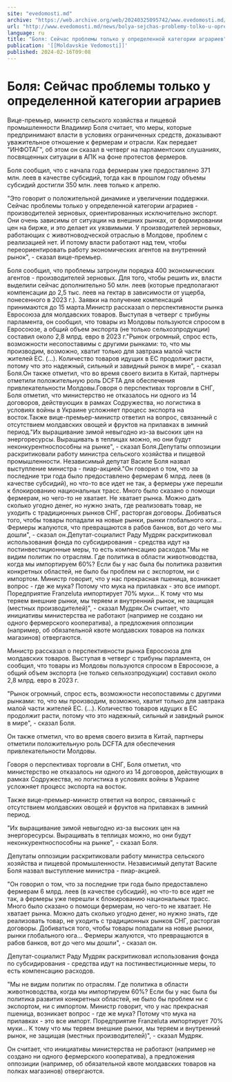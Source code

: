 ```yaml
---
site: "evedomosti.md"
archive: "https://web.archive.org/web/20240325095742/www.evedomosti.md/news/bolya-sejchas-problemy-tolko-u-opredelennoj-kategorii-agrari"
url: "http://www.evedomosti.md/news/bolya-sejchas-problemy-tolko-u-opredelennoj-kategorii-agrari"
language: ru
title: "Боля: Сейчас проблемы только у определенной категории аграриев"
publication: '[[Moldavskie Vedomosti]]'
published: 2024-02-16T09:08
---
```


# Боля: Сейчас проблемы только у определенной категории аграриев

Вице-премьер, министр сельского хозяйства и пищевой промышленности Владимир Боля считает, что меры, которые предпринимают власти в условиях ограниченных средств, доказывают уважительное отношение к фермерам и отрасли. Как передает "ИНФОТАГ", об этом он сказал в четверг на парламентских слушаниях, посвященных ситуации в АПК на фоне протестов фермеров.

Боля сообщил, что с начала года фермерам уже предоставлено 371 млн. леев в качестве субсидий, тогда как в прошлом году объемы субсидий достигли 350 млн. леев только к апрелю.

"Это говорит о положительной динамике и увеличении поддержки. Сейчас проблемы только у определенной категории аграриев - производителей зерновых, ориентированных исключительно экспорт. Они очень зависимы от ситуации на внешних рынках, от формировании цен на бирже, и это делает их уязвимыми. У производителей зерновых, работающих с животноводческой отраслью в Молдове, проблем с реализацией нет. И потому власти работают над тем, чтобы переориентировать работу экономических агентов на внутренний рынок", - сказал вице-премьер.

Боля сообщил, что проблемы затронули порядка 400 экономических агентов - производителей зерновых. Для того, чтобы решить их, власти выделили сейчас дополнительно 50 млн. леев (которые предполагают компенсации до 2,5 тыс. леев на гектар в зависимости от ущерба, понесенного в 2023 г.). Заявки на получение компенсаций принимаются до 15 марта.Министр рассказал о перспективности рынка Евросоюза для молдавских товаров. Выступая в четверг с трибуны парламента, он сообщил, что товары из Молдовы пользуются спросом в Евросоюзе, а общий объем экспорта (не только сельхозпродукции) составил около 2,8 млрд. евро в 2023 г."Рынок огромный, спрос есть, возможности несопоставимы с другими рынками: то, что мы производим, возможно, хватит только для завтрака малой части жителей ЕС. (...). Количество товаров идущих в ЕС продолжит расти, потому что это надежный, сильный и завидный рынок в мире", - сказал Боля.Он также отметил, что во время своего визита в Китай, партнеры отметили положительную роль DCFTA для обеспечения привлекательности Молдовы.Говоря о перспективах торговли в СНГ, Боля отметил, что министерство не отказалось ни одного из 14 договоров, действующих в рамках Содружества, но логистика в условиях войны в Украине усложняет процесс экспорта на восток.Также вице-премьер-министр ответил на вопрос, связанный с отсутствием молдавских овощей и фруктов на прилавках в зимний период."Их выращивание зимой невыгодно из-за высоких цен на энергоресурсы. Выращивать в теплицах можно, но они будут неконкурентноспособны на рынке", - сказал Боля.Депутаты оппозиции раскритиковали работу министра сельского хозяйства и пищевой промышленности. Независимый депутат Василе Боля назвал выступление министра - пиар-акцией."Он говорил о том, что за последние три года было предоставлено фермерам 6 млрд. леев (в качестве субсидий), но что-то все идет не так, а фермеры уже перешли к блокированию национальных трасс. Много было сказано о помощи фермерам, но чего-то не хватает. Не хватает рынка. Можно дать сколько угодно денег, но нужно знать, где реализовать товар, не уходить с традиционных рынков СНГ, расторгая договоры. Добиваться того, чтобы товары попадали на новые рынки, рынки глобального юга... Фермеры жалуются, что превращаются в рабов банков, вот до чего мы дошли", - сказал он.Депутат-социалист Раду Мудряк раскритиковал использования фонда по субсидирования - средства идут на постинвестиционные меры, то есть компенсацию расходов."Мы не видим политик по отраслям. Где политика в области животноводства, когда мы импортируем 60%? Если бы у нас была бы политика развития конкретных областей, не было бы проблем ни с экспортом, ни с импортом. Министр говорит, что у нас прекрасная пшеница, возникает вопрос - где же мука? Потому что мука на прилавках - это все импорт. Поредприятие Franzeluta импортирует 70% муки... К тому что мы теряем внешние рынки, мы теряем и внутренний рынок, не защищая (местных производителей)", - сказал Мудряк.Он считает, что инициативы министерства не работают (например не создано ни одного фермерского кооператива), а предложения оппозиции (например, об обязательной квоте молдавских товаров на полках магазинов) отвергаются.

Министр рассказал о перспективности рынка Евросоюза для молдавских товаров. Выступая в четверг с трибуны парламента, он сообщил, что товары из Молдовы пользуются спросом в Евросоюзе, а общий объем экспорта (не только сельхозпродукции) составил около 2,8 млрд. евро в 2023 г.

"Рынок огромный, спрос есть, возможности несопоставимы с другими рынками: то, что мы производим, возможно, хватит только для завтрака малой части жителей ЕС. (...). Количество товаров идущих в ЕС продолжит расти, потому что это надежный, сильный и завидный рынок в мире", - сказал Боля.

Он также отметил, что во время своего визита в Китай, партнеры отметили положительную роль DCFTA для обеспечения привлекательности Молдовы.

Говоря о перспективах торговли в СНГ, Боля отметил, что министерство не отказалось ни одного из 14 договоров, действующих в рамках Содружества, но логистика в условиях войны в Украине усложняет процесс экспорта на восток.

Также вице-премьер-министр ответил на вопрос, связанный с отсутствием молдавских овощей и фруктов на прилавках в зимний период.

"Их выращивание зимой невыгодно из-за высоких цен на энергоресурсы. Выращивать в теплицах можно, но они будут неконкурентноспособны на рынке", - сказал Боля.

Депутаты оппозиции раскритиковали работу министра сельского хозяйства и пищевой промышленности. Независимый депутат Василе Боля назвал выступление министра - пиар-акцией.

"Он говорил о том, что за последние три года было предоставлено фермерам 6 млрд. леев (в качестве субсидий), но что-то все идет не так, а фермеры уже перешли к блокированию национальных трасс. Много было сказано о помощи фермерам, но чего-то не хватает. Не хватает рынка. Можно дать сколько угодно денег, но нужно знать, где реализовать товар, не уходить с традиционных рынков СНГ, расторгая договоры. Добиваться того, чтобы товары попадали на новые рынки, рынки глобального юга... Фермеры жалуются, что превращаются в рабов банков, вот до чего мы дошли", - сказал он.

Депутат-социалист Раду Мудряк раскритиковал использования фонда по субсидирования - средства идут на постинвестиционные меры, то есть компенсацию расходов.

"Мы не видим политик по отраслям. Где политика в области животноводства, когда мы импортируем 60%? Если бы у нас была бы политика развития конкретных областей, не было бы проблем ни с экспортом, ни с импортом. Министр говорит, что у нас прекрасная пшеница, возникает вопрос - где же мука? Потому что мука на прилавках - это все импорт. Поредприятие Franzeluta импортирует 70% муки... К тому что мы теряем внешние рынки, мы теряем и внутренний рынок, не защищая (местных производителей)", - сказал Мудряк.

Он считает, что инициативы министерства не работают (например не создано ни одного фермерского кооператива), а предложения оппозиции (например, об обязательной квоте молдавских товаров на полках магазинов) отвергаются.